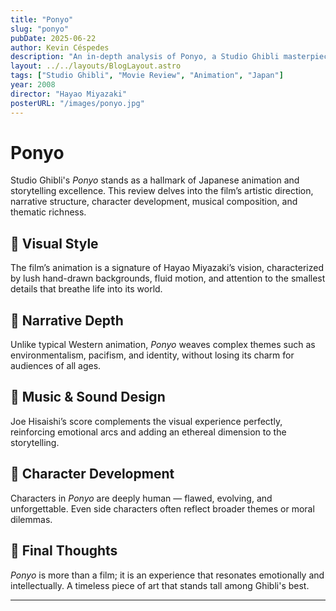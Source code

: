 ```yaml
---
title: "Ponyo"
slug: "ponyo"
pubDate: 2025-06-22
author: Kevin Céspedes
description: "An in-depth analysis of Ponyo, a Studio Ghibli masterpiece."
layout: ../../layouts/BlogLayout.astro
tags: ["Studio Ghibli", "Movie Review", "Animation", "Japan"]
year: 2008
director: "Hayao Miyazaki"
posterURL: "/images/ponyo.jpg"
---
```

# Ponyo

Studio Ghibli's *Ponyo* stands as a hallmark of Japanese animation and storytelling excellence. This review delves into the film’s artistic direction, narrative structure, character development, musical composition, and thematic richness.

## 🎨 Visual Style

The film’s animation is a signature of Hayao Miyazaki’s vision, characterized by lush hand-drawn backgrounds, fluid motion, and attention to the smallest details that breathe life into its world.

## 🧠 Narrative Depth

Unlike typical Western animation, *Ponyo* weaves complex themes such as environmentalism, pacifism, and identity, without losing its charm for audiences of all ages.

## 🎼 Music & Sound Design

Joe Hisaishi’s score complements the visual experience perfectly, reinforcing emotional arcs and adding an ethereal dimension to the storytelling.

## 🧍 Character Development

Characters in *Ponyo* are deeply human — flawed, evolving, and unforgettable. Even side characters often reflect broader themes or moral dilemmas.

## 🧭 Final Thoughts

*Ponyo* is more than a film; it is an experience that resonates emotionally and intellectually. A timeless piece of art that stands tall among Ghibli's best.

---
